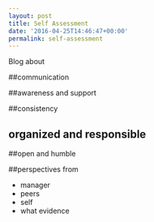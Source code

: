 ```yaml
---
layout: post
title: Self Assessment
date: '2016-04-25T14:46:47+00:00'
permalink: self-assessment
---
```

Blog about

##communication

##awareness and support

##consistency

## organized and responsible

##open and humble

##perspectives from
 - manager
 - peers
 - self
 - what evidence
